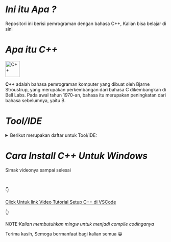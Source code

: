 # ***Ini itu Apa ?***
<p>Repositori ini berisi pemrograman dengan bahasa C++, Kalian bisa belajar di sini</p>

# ***Apa itu C++***
<a href="https://www.petanikode.com/tutorial/c++" target="_blank" rel="noreferree">
<img src="https://upload.wikimedia.org/wikipedia/commons/thumb/1/18/ISO_C%2B%2B_Logo.svg/1200px-ISO_C%2B%2B_Logo.svg.png" alt="C++" width="45" height="50" /> </a>
<br>
<p>
  <b>C++</b> adalah bahasa pemrograman komputer yang dibuat oleh Bjarne Stroustrup, 
  yang merupakan perkembangan dari bahasa C dikembangkan di Bell Labs. 
  Pada awal tahun 1970-an, bahasa itu merupakan peningkatan dari bahasa sebelumnya, 
  yaitu B.
</p>

# ***Tool/IDE***
<details>
        <summary>Berikut merupakan daftar untuk Tool/IDE:</summary>
            1. Visual Studio Code
            <br>
            2. Noteblock
            <br>
            3. Mingw
            <br>
            4. C++ Online Compiler
</details>

# ***Cara Install C++ Untuk Windows***
<p>Simak videonya sampai selesai</p>
<br>
<p>👇</p>
<a href="https://youtu.be/SSZgfqiBNww?si=i-NRsZJ3xDrWstAS">Click Untuk link Video Tutorial Setup C++ di VSCode</a>
<p>👆</p>

<p>NOTE:<i>Kalian membutuhkan mingw untuk menjadi compile codinganya</i></p>

<p>Terima kasih, Semoga bermanfaat bagi kalian semua 😁</p>
